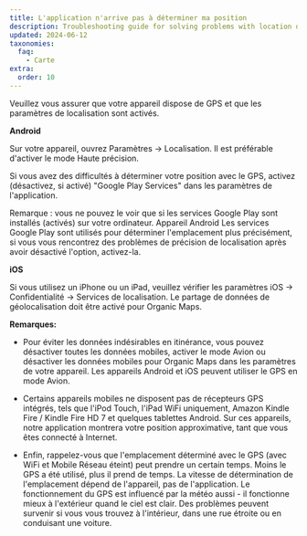 ```yaml
---
title: L'application n'arrive pas à déterminer ma position
description: Troubleshooting guide for solving problems with location determination for iOS and Android devices
updated: 2024-06-12
taxonomies:
  faq:
    - Carte
extra:
  order: 10
---
```


Veuillez vous assurer que votre appareil dispose de GPS et que les paramètres de localisation sont activés.

**Android**

Sur votre appareil, ouvrez Paramètres → Localisation. Il est préférable d'activer le mode Haute précision.

Si vous avez des difficultés à déterminer votre position avec le GPS, activez (désactivez, si activé) "Google Play Services" dans les paramètres de l'application.

Remarque : vous ne pouvez le voir que si les services Google Play sont installés (activés) sur votre ordinateur. Appareil Android Les services Google Play sont utilisés pour déterminer l'emplacement plus précisément, si vous vous rencontrez des problèmes de précision de localisation après avoir désactivé l'option, activez-la.

**iOS**

Si vous utilisez un iPhone ou un iPad, veuillez vérifier les paramètres iOS → Confidentialité → Services de localisation. Le partage de données de géolocalisation doit être activé pour Organic Maps.

**Remarques:**

- Pour éviter les données indésirables en itinérance, vous pouvez désactiver toutes les données mobiles, activer le mode Avion ou désactiver les données mobiles pour Organic Maps dans les paramètres de votre appareil. Les appareils Android et iOS peuvent utiliser le GPS en mode Avion.

- Certains appareils mobiles ne disposent pas de récepteurs GPS intégrés, tels que l'iPod Touch, l'iPad WiFi uniquement, Amazon Kindle Fire / Kindle Fire HD 7 et quelques tablettes Android. Sur ces appareils, notre application montrera votre position approximative, tant que vous êtes connecté à Internet.

- Enfin, rappelez-vous que l'emplacement déterminé avec le GPS (avec WiFi et Mobile Réseau éteint) peut prendre un certain temps. Moins le GPS a été utilisé, plus il prend de temps. La vitesse de détermination de l'emplacement dépend de l'appareil, pas de l'application. Le fonctionnement du GPS est influencé par la météo aussi - il fonctionne mieux à l'extérieur quand le ciel est clair. Des problèmes peuvent survenir si vous vous trouvez à l'intérieur, dans une rue étroite ou en conduisant une voiture.

